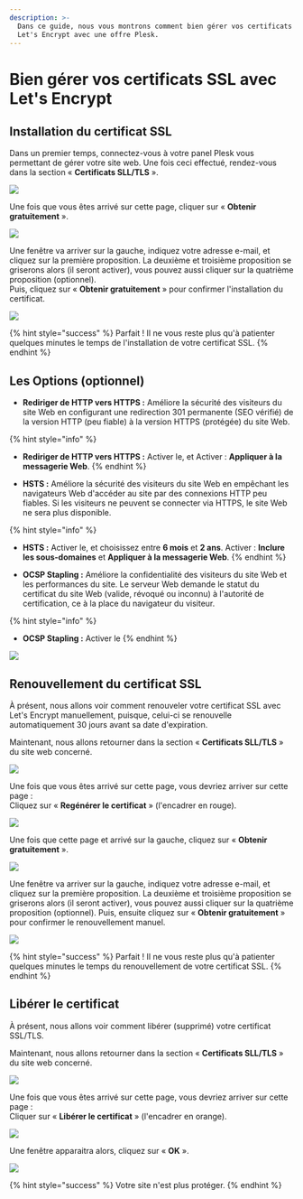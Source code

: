 ```yaml
---
description: >-
  Dans ce guide, nous vous montrons comment bien gérer vos certificats SSL avec
  Let's Encrypt avec une offre Plesk.
---
```


# Bien gérer vos certificats SSL avec Let's Encrypt

## Installation du certificat SSL <a id="installation-du-certificat-ssl"></a>

Dans un premier temps, connectez-vous à votre panel Plesk vous permettant de gérer votre site web. Une fois ceci effectué, rendez-vous dans la section « **Certificats SLL/TLS** ».

![](../.gitbook/assets/wiki-ssl-1.png)

Une fois que vous êtes arrivé sur cette page, cliquer sur « **Obtenir gratuitement** ».

![](../.gitbook/assets/wiki-ssl-2.png)

Une fenêtre va arriver sur la gauche, indiquez votre adresse e-mail, et cliquez sur la première proposition. La deuxième et troisième proposition se griserons alors \(il seront activer\), vous pouvez aussi cliquer sur la quatrième proposition \(optionnel\).  
Puis, cliquez sur « **Obtenir gratuitement** » pour confirmer l'installation du certificat.

![](../.gitbook/assets/wiki-ssl-3.png)

{% hint style="success" %}
Parfait ! Il ne vous reste plus qu'à patienter quelques minutes le temps de l'installation de votre certificat SSL.
{% endhint %}

## Les Options \(optionnel\)

* **Rediriger de HTTP vers HTTPS :** Améliore la sécurité des visiteurs du site Web en configurant une redirection 301 permanente \(SEO vérifié\) de la version HTTP \(peu fiable\) à la version HTTPS \(protégée\) du site Web.

{% hint style="info" %}
* **Rediriger de HTTP vers HTTPS :** Activer le, et Activer : **Appliquer à la messagerie Web**.
{% endhint %}

* **HSTS :** Améliore la sécurité des visiteurs du site Web en empêchant les navigateurs Web d'accéder au site par des connexions HTTP peu fiables. Si les visiteurs ne peuvent se connecter via HTTPS, le site Web ne sera plus disponible.

{% hint style="info" %}
* **HSTS :** Activer le, et choisissez entre **6 mois** et **2 ans**. Activer : **Inclure les sous-domaines** et **Appliquer à la messagerie Web**.
{% endhint %}

* **OCSP Stapling :** Améliore la confidentialité des visiteurs du site Web et les performances du site. Le serveur Web demande le statut du certificat du site Web \(valide, révoqué ou inconnu\) à l'autorité de certification, ce à la place du navigateur du visiteur.

{% hint style="info" %}
* **OCSP Stapling :** Activer le
{% endhint %}

![](../.gitbook/assets/wiki-ssl-4.png)

## Renouvellement du certificat SSL <a id="renouvellement-du-certificat-ssl"></a>

À présent, nous allons voir comment renouveler votre certificat SSL avec Let's Encrypt manuellement, puisque, celui-ci se renouvelle automatiquement 30 jours avant sa date d'expiration.

Maintenant, nous allons retourner dans la section « **Certificats SLL/TLS** » du site web concerné.

![](../.gitbook/assets/wiki-ssl-1.png)

Une fois que vous êtes arrivé sur cette page, vous devriez arriver sur cette page :  
Cliquez sur « **Regénérer le certificat** » \(l'encadrer en rouge\).

![](../.gitbook/assets/wiki-ssl-5.png)

Une fois que cette page et arrivé sur la gauche, cliquez sur « **Obtenir gratuitement** ».

![](../.gitbook/assets/wiki-ssl-6.png)

Une fenêtre va arriver sur la gauche, indiquez votre adresse e-mail, et cliquez sur la première proposition. La deuxième et troisième proposition se griserons alors \(il seront activer\), vous pouvez aussi cliquer sur la quatrième proposition \(optionnel\). Puis, ensuite cliquez sur « **Obtenir gratuitement** » pour confirmer le renouvellement manuel.

![](../.gitbook/assets/wiki-ssl-3.png)

{% hint style="success" %}
Parfait ! Il ne vous reste plus qu'à patienter quelques minutes le temps du renouvellement de votre certificat SSL.
{% endhint %}

## Libérer le certificat

À présent, nous allons voir comment libérer \(supprimé\) votre certificat SSL/TLS.

Maintenant, nous allons retourner dans la section « **Certificats SLL/TLS** » du site web concerné.

![](../.gitbook/assets/wiki-ssl-1.png)

Une fois que vous êtes arrivé sur cette page, vous devriez arriver sur cette page :  
Cliquer sur « **Libérer le certificat** » \(l'encadrer en orange\).

![](../.gitbook/assets/wiki-ssl-5.png)

Une fenêtre apparaitra alors, cliquez sur « **OK** ».

![](../.gitbook/assets/wiki-ssl-7.png)

{% hint style="success" %}
Votre site n'est plus protéger.
{% endhint %}

